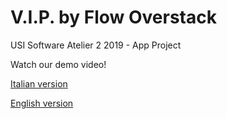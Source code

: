 # V.I.P. by Flow Overstack
USI Software Atelier 2 2019 - App Project


Watch our demo video!

[Italian version](https://youtu.be/gXLdUPTbUh4)

[English version](https://youtu.be/EhpQYXXxgP8)
